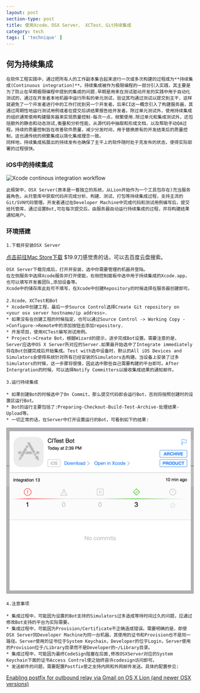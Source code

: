 ```yaml
---
layout: post
section-type: post
title: 使用Xcode、OSX Server、 XCTest、Git持续集成
category: tech
tags: [ 'technique' ]
---
```


## 何为持续集成

	在软件工程实践中，通过把所有人的工作副本集合起来进行一次或多次构建的过程成为**持续集成(Continuous integration)**。持续集成被作为极限编程的一部分引入实践，其主要是为了防止在早期极限编程中提到的集成的问题.早期是用来在测试驱动开发的实践中用于自动化测试的，通过在开发者本地机器中运行所有的单元测试，验证其均通过测试以提交到主干，这样就避免了一个开发者进行中的工作打扰到另一个开发者。后来CI这一概念引入了构建服务器，其通过周期性地运行测试用例或者在提交后讲结果报告给开发者。除过单元测试外，使用持续集成的组织通常使用构建服务器来实现质量控制-每次一点，频繁使用.除过单元和集成测试外，还包括额外的静态和动态测试,衡量和分析性能，从源代码中抽取和形成文档，以及帮助手动QA过程。持续的质量控制旨在改善软件质量，减少分发时间，用于替换原有的开发结束后的质量控制，这也通传统的频繁集成以简化集成理念一致。
	同样地，持续集成拓展出的持续发布也确保了主干上的软件随时处于克发布的状态，使得实际部署的过程很快。

### iOS中的持续集成
![Xcode continous integration workflow](https://developer.apple.com/library/ios/documentation/IDEs/Conceptual/xcode_guide-continuous_integration/art/continuous_integration_2x.png)

	此框架中，OSX Server(原本是一套独立的系统，从Lion开始作为一个工具包存在)充当服务器角色，从托管库中获取代码并完成分析、构建、测试、打包等持续集成过程，支持主流的Git/SVN代码管理。开发者通过在Developer Machine中完成代码和测试用例编写后，提交给托管库，通过设置Bot,可在每次提交后，由服务器自动运行持续集成的过程，并将构建结果通知用户。

### 环境搭建

	1.下载并安装OSX Server

[点击前往Mac Store下载](https://itunes.apple.com/us/app/os-x-server/id883878097?mt=12)
$19.9刀感觉贵的话，可以去百度云盘搜索。

	OSX Server下载完成后，打开并安装，选中你需要管理的机器并登陆。
	在左侧服务中选择Xcode服务并打开使能，右侧控制面板中选中用于持续集成的Xcode.app，也可以填写开发着团队,添加设备等。
	Xcode中的储存库此处可不填写，在Xcode中创建Repository的时候选择在服务器创建即可。

	2.Xcode、XCTest和Bot
	* Xcode中创建工程，最后一步Source Control选择Create Git repository on <your osx server hostname/ip address>.
	* 如果没有在创建工程的时候指定，也可以通过Source Control -> Working Copy ->Configure->Remote中的添加按钮去添加repository.
	* 开发项目，使用XCTest编写测试用例。
	* Project->Create Bot，根据Wizard的提示，逐步完成Bot设置。需要注意的是，Server应选中OS X Server所对应的Server.如果最开始选中了Integrate immediately将在Bot创建完成后开始集成。Test with选中设备时，默认的All iOS Devices and Simulators会使得系统针对所有已经安装的Simulators去构建。当设备上安装了过多Simulators的时候，这一步骤将很慢，因此选中那些自己需要构建的平台即可。After Intergration的时候，可以选择Notify Committers以接收集成结果的通知邮件。

	3.运行持续集成

	* 如果创建Bot的时候选中了On Commit，那么提交代码即会运行Bot，否则将按照创建时的设置区运行Bot。
	* Bot的运行主要包括了:Preparing-Checkout-Build-Test-Archive-处理结果-Upload等。
	* 一切正常的话，在Server中打开设置运行的Bot，可看到如下的结果:
![Bot Run Result](https://raw.githubusercontent.com/kangwang1988/kangwang1988.github.io/master/img/CIBotResult.png)

	4.注意事项

	* 集成过程中，可能因为设置的Bot支持的Simulators过多造成等待时间过久的问题，应通过修改Bot支持的平台为实际需要。
	* 集成过程中，可能因为Provision/Certificate不正确造成错误。需要明确的是，即使OSX Server同Developer Machine为同一台机器，其使用的证书和Provision也不是同一路径。Server使用的证书位于System Keychain，Developer的位于Login，Server使用的Provision位于/Library目录而不是Developer的~/Library目录。
	* 集成过程中，可能因为最终CodeSign阻塞在后面,修改OSXServer对应的System Keychain下面的证书Access Control使之始终容许codesign访问即可。
	* 发送邮件的问题，需要配置Postfix使之支持内网和外网邮件发送。具体的配置参见:

[Enabling postfix for outbound relay via Gmail on OS X Lion (and newer OSX versions)](http://blog.anupamsg.me/2012/02/14/enabling-postfix-for-outbound-relay-via-gmail-on-os-x-lion-11/)
